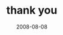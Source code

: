 ---
layout: base.njk
title : 'thank you' 
view_title : 'thank you' 
year : '2008' 
date : '2008-08-08' 
img_file : '/drawing/thankyou.jpg' 
html_file : 'thankyou' 
next_html : 'iamnevergoingtobelikeyou.html' 
year_order : '346' 
permalink : "title/{{html_file}}.html"
---
